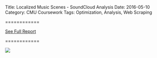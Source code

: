 Title: Localized Music Scenes - SoundCloud Analysis
Date: 2016-05-10
Category: CMU Coursework
Tags: Optimization, Analysis, Web Scraping

============

[See Full Report]({filename}/images/pghMusicScene.pdf)

============


![]({filename}/images/pghMusicScene-1.png)
